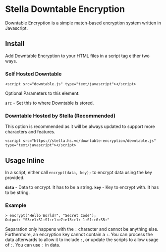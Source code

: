 # Stella Downtable Encryption
Downtable Encryption is a simple match-based encryption system written in Javascript.

## Install
Add Downtable Encryption to your HTML files in a script tag either two ways.
### Self Hosted Downtable

    <script src="downtable.js" type="text/javascript"></script>
Optional Parameters to this element:

  **`src`** - Set this to where Downtable is stored.
### Downtable Hosted by Stella (Recommended)
This option is recommended as it will be always updated to support more characters and features.

    <script src="https://stella.hs.vc/downtable-encryption/downtable.js" type="text/javascript"></script>

## Usage Inline
In a script, either call `encrypt(data, key);` to encrypt data using the key provided.

**`data`** - Data to encrypt. It has to be a string.
**`key`** - Key to encrypt with. It has to be string.
### Example

    > encrypt("Hello World!", "Secret Code");
    Output: "S3:e1:S1:S1:r1:e7:e13:r1: 1:S1:r0:S5:"
Separation only happens with the `:` character and cannot be anything else. Furthermore, an encryption key cannot contain a `:`. You can process the data afterwards to allow it to include `:`, or update the scripts to allow usage of `:`. You can use `:` in data.

